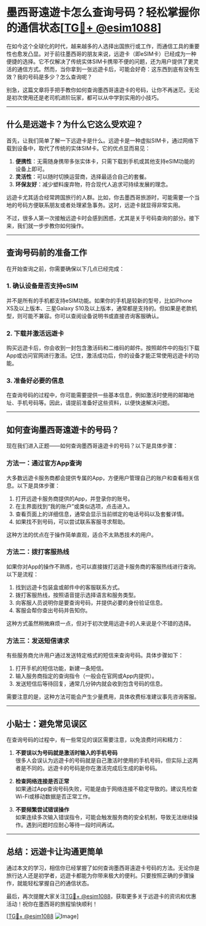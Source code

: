 # 墨西哥遠遊卡怎么查询号码？轻松掌握你的通信状态[[TG💪+ @esim1088](https://t.me/s/esim1088)]

在如今这个全球化的时代，越来越多的人选择出国旅行或工作，而通信工具的重要性也愈发凸显。对于前往墨西哥的朋友来说，远遊卡（即eSIM卡）已经成为一种便捷的选择。它不仅解决了传统实体SIM卡携带不便的问题，还为用户提供了更灵活的通信方式。然而，当你拿到一张远遊卡后，可能会好奇：这东西到底有没有生效？我的号码是多少？怎么查询呢？

别急，这篇文章将手把手教你如何查询墨西哥遠遊卡的号码，让你不再迷茫。无论是初次使用还是老司机进阶玩家，都可以从中学到实用的小技巧。

---

## 什么是远遊卡？为什么它这么受欢迎？

首先，让我们简单了解一下远遊卡是什么。远遊卡是一种虚拟SIM卡，通过网络下载到设备中，取代了传统的实体SIM卡。它的优点显而易见：

1. **便携性**：无需随身携带多张实体卡，只需下载到手机或其他支持eSIM功能的设备上即可。
2. **灵活性**：可以随时切换运营商，选择最适合自己的套餐。
3. **环保友好**：减少塑料废弃物，符合现代人追求可持续发展的理念。

远遊卡尤其适合经常跨国旅行的人群。比如，你去墨西哥旅游时，可能需要一个当地的号码方便联系朋友或者处理紧急事务。这时，远遊卡就显得非常实用。

不过，很多人第一次接触远遊卡时会感到困惑，尤其是关于号码查询的部分。接下来，我们就一步步教你如何操作。

---

## 查询号码前的准备工作

在开始查询之前，你需要确保以下几点已经完成：

### 1. 确认设备是否支持eSIM
并不是所有的手机都支持eSIM功能。如果你的手机是较新的型号，比如iPhone XS及以上版本、三星Galaxy S10及以上版本，通常都是支持的。但如果是老款机型，则可能不兼容。你可以查阅设备说明书或直接咨询客服确认。

### 2. 下载并激活远遊卡
购买远遊卡后，你会收到一封包含激活码和二维码的邮件。按照邮件中的指引下载App或访问官网进行激活。记住，激活成功后，你的设备才能正常使用远遊卡的功能。

### 3. 准备好必要的信息
在查询号码的过程中，你可能需要提供一些基本信息，例如激活时使用的邮箱地址、手机号码等。因此，请提前准备好这些资料，以便快速解决问题。

---

## 如何查询墨西哥遠遊卡的号码？

现在我们进入正题——如何查询墨西哥遠遊卡的号码？以下是具体步骤：

### 方法一：通过官方App查询
大多数远遊卡服务商都会提供专属的App，方便用户管理自己的账户和查看相关信息。以下是具体步骤：

1. 打开远遊卡服务商提供的App，并登录你的账号。
2. 在主界面找到“我的账户”或类似选项，点击进入。
3. 查看页面上的详细信息，通常会显示当前绑定的电话号码以及套餐详情。
4. 如果找不到号码，可以尝试联系客服寻求帮助。

这种方法的优点在于操作简单直观，适合不太熟悉技术的用户。

### 方法二：拨打客服热线
如果你对App的操作不熟练，也可以直接拨打远遊卡服务商的客服热线进行查询。以下是流程：

1. 找到远遊卡包装盒或邮件中的客服联系方式。
2. 拨打客服热线，按照语音提示选择语言和服务类型。
3. 向客服人员说明你是要查询号码，并提供必要的身份验证信息。
4. 客服会帮你查出号码并告知你。

这种方式虽然稍微麻烦一点，但对于初次使用远遊卡的人来说是个不错的选择。

### 方法三：发送短信请求
有些服务商允许用户通过发送特定格式的短信来查询号码。具体步骤如下：

1. 打开手机的短信功能，新建一条短信。
2. 输入服务商指定的查询指令（一般会在官网或App内提供）。
3. 发送短信后等待回复，通常几分钟内就会收到包含号码的信息。

需要注意的是，这种方法可能会产生少量费用，具体收费标准建议事先咨询客服。

---

## 小贴士：避免常见误区

在查询号码的过程中，有一些常见的误区需要注意，以免浪费时间和精力：

1. **不要误以为号码就是激活时输入的手机号码**  
   很多人会误认为远遊卡的号码就是自己激活时使用的手机号码，但实际上这两者是不同的。远遊卡的号码是你在激活完成后生成的新号码。

2. **检查网络连接是否正常**  
   如果通过App查询号码失败，可能是由于网络连接不稳定导致的。建议先检查Wi-Fi或移动数据是否正常工作。

3. **不要频繁尝试错误操作**  
   如果连续多次输入错误指令，可能会触发服务商的安全机制，导致无法继续操作。遇到问题时应耐心等待一段时间再试。

---

## 总结：远遊卡让沟通更简单

通过本文的学习，相信你已经掌握了如何查询墨西哥遠遊卡号码的方法。无论你是旅行达人还是初学者，远遊卡都能为你带来极大的便利。只要按照正确的步骤操作，就能轻松掌握自己的通信状态。

最后，再次提醒大家关注[TG💪+ @esim1088](https://t.me/s/esim1088)，获取更多关于远遊卡的资讯和优惠活动！祝你在墨西哥的旅程愉快顺利！

[[TG💪+ @esim1088](https://t.me/s/esim1088) ![Image](https://i.postimg.cc/4NQfJmqS/Snipaste-2025-05-13-00-14-12.png)]